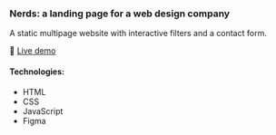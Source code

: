 ### Nerds: a landing page for a web design company
A static multipage website with interactive filters and a contact form.

🔗  [Live demo](https://dashasites.github.io/)

#### Technologies:
- HTML
- CSS
- JavaScript
- Figma


